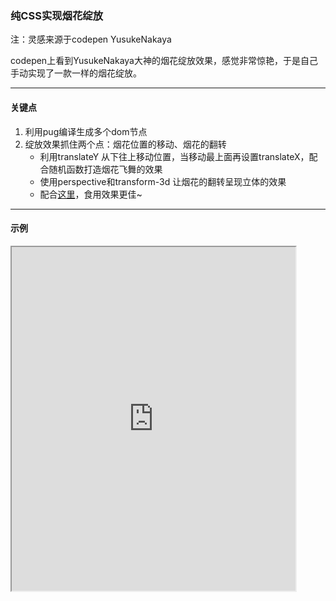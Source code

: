 ### 纯CSS实现烟花绽放

注：灵感来源于codepen YusukeNakaya

codepen上看到YusukeNakaya大神的烟花绽放效果，感觉非常惊艳，于是自己手动实现了一款一样的烟花绽放。

---

#### 关键点
1. 利用pug编译生成多个dom节点
2. 绽放效果抓住两个点：烟花位置的移动、烟花的翻转
    +  利用translateY 从下往上移动位置，当移动最上面再设置translateX，配合随机函数打造烟花飞舞的效果
    +  使用perspective和transform-3d 让烟花的翻转呈现立体的效果
    +  配合[这里](https://superwtt.github.io/noteCSS/base/animate/transform3d.html)，食用效果更佳~

---

#### 示例
<iframe width="90%" height="550" allowfullscreen="allowfullscreen" src="https://codepen.io/superwtt/embed/jOrrNLO?height=450&theme-id=default&default-tab=result"></iframe>